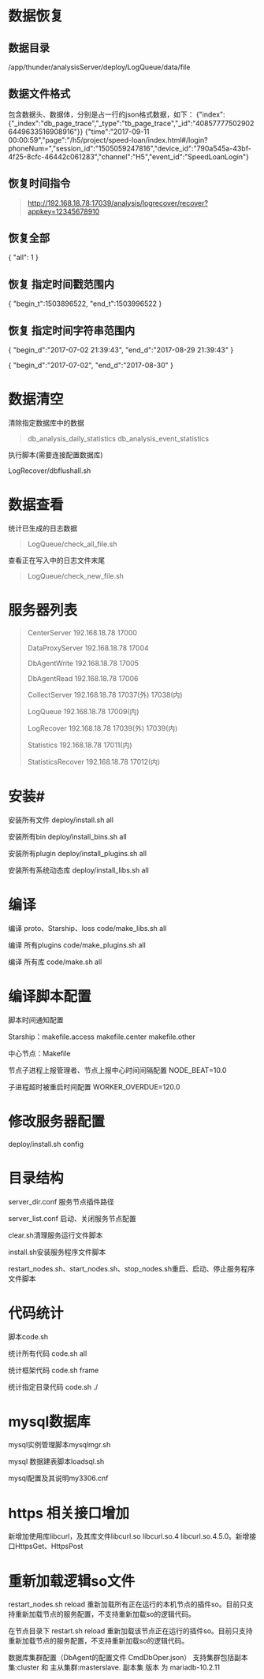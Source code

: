 # 数据恢复 #
## 数据目录 ##
/app/thunder/analysisServer/deploy/LogQueue/data/file
## 数据文件格式 ##
包含数据头、数据体，分别是占一行的json格式数据，如下：
{"index":{"_index":"db_page_trace","_type":"tb_page_trace","_id":"408577775029026449633516908916"}}
{"time":"2017-09-11 00:00:59","page":"/h5/project/speed-loan/index.html#/login?phoneNum=","session_id":"1505059247816","device_id":"790a545a-43bf-4f25-8cfc-46442c061283","channel":"H5","event_id":"SpeedLoanLogin"}
## 恢复时间指令 ##
> http://192.168.18.78:17039/analysis/logrecover/recover?appkey=12345678910
## 恢复全部 ##
{
    "all": 1
}
## 恢复 指定时间戳范围内 ##
{
    "begin_t":1503896522,
	"end_t":1503996522
}
## 恢复 指定时间字符串范围内 ##
{
    "begin_d":"2017-07-02 21:39:43",
	"end_d":"2017-08-29 21:39:43"
}

{
    "begin_d":"2017-07-02",
	"end_d":"2017-08-30"
}
# 数据清空 #
清除指定数据库中的数据
> db_analysis_daily_statistics
> db_analysis_event_statistics

执行脚本(需要连接配置数据库)

LogRecover/dbflushall.sh
# 数据查看 #
统计已生成的日志数据
> LogQueue/check_all_file.sh

查看正在写入中的日志文件末尾
> LogQueue/check_new_file.sh

# 服务器列表 #
> CenterServer 192.168.18.78 17000
> 
> DataProxyServer 192.168.18.78 17004
> 
> DbAgentWrite 192.168.18.78 17005
> 
> DbAgentRead 192.168.18.78 17006
> 
> CollectServer 192.168.18.78 17037(外) 17038(内)
> 
> LogQueue 192.168.18.78 17009(内)
> 
> LogRecover 192.168.18.78 17039(外) 17039(内)
> 
> Statistics 192.168.18.78 17011(内)
> 
> StatisticsRecover 192.168.18.78 17012(内)
# 安装#
安装所有文件
deploy/install.sh all

安装所有bin
deploy/install_bins.sh all

安装所有plugin
deploy/install_plugins.sh all

安装所有系统动态库
deploy/install_libs.sh all

# 编译 #
编译 proto、Starship、loss
code/make_libs.sh all

编译 所有plugins
code/make_plugins.sh all

编译 所有库
code/make.sh all

# 编译脚本配置 #
脚本时间通知配置

Starship：makefile.access makefile.center makefile.other

中心节点：Makefile

节点子进程上报管理者、节点上报中心时间间隔配置
NODE_BEAT=10.0

子进程超时被重启时间配置
WORKER_OVERDUE=120.0

# 修改服务器配置 #
deploy/install.sh config

# 目录结构 #
server_dir.conf 服务节点插件路径

server_list.conf 启动、关闭服务节点配置

clear.sh清理服务运行文件脚本

install.sh安装服务程序文件脚本

restart_nodes.sh、start_nodes.sh、stop_nodes.sh重启、启动、停止服务程序文件脚本

# 代码统计 #
脚本code.sh 

统计所有代码 code.sh all

统计框架代码 code.sh frame

统计指定目录代码 code.sh ./

# mysql数据库 #

mysql实例管理脚本mysqlmgr.sh

mysql 数据建表脚本loadsql.sh

mysql配置及其说明my3306.cnf

# https 相关接口增加 #
新增加使用库libcurl，及其库文件libcurl.so libcurl.so.4 libcurl.so.4.5.0。新增接口HttpsGet、HttpsPost

# 重新加载逻辑so文件 #
restart_nodes.sh reload 重新加载所有正在运行的本机节点的插件so。目前只支持重新加载节点的服务配置，不支持重新加载so的逻辑代码。

在节点目录下
restart.sh reload 重新加载该节点正在运行的插件so。目前只支持重新加载节点的服务配置，不支持重新加载so的逻辑代码。

数据库集群配置（DbAgent的配置文件 CmdDbOper.json）
支持集群包括副本集:cluster 和 主从集群:masterslave. 
副本集 版本 为 mariadb-10.2.11
